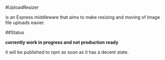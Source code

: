 #UploadResizer

is an Express middleware that aims to make resizing and moving of image file uploads
easier.

##Status

__currently work in progress and not production ready__

it will be published to npm as soon as it has a decent state.
